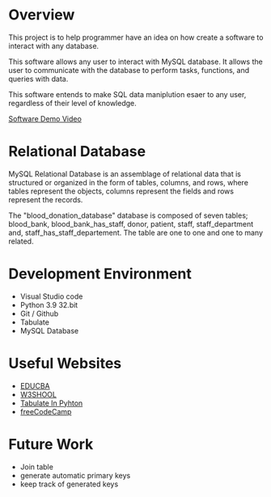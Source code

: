 # Overview

This project is to help programmer have an idea on how create a software to interact with any database.

This software allows any user to interact with MySQL database. It allows the user to communicate with the database to perform tasks, functions, and queries with data.

This software entends to make SQL data maniplution esaer to any user, regardless of their level of knowledge.

[Software Demo Video](https://www.youtube.com/watch?v=lN6Tbj0_OWM)

# Relational Database

MySQL Relational Database is an assemblage of relational data that is structured or organized in the form of tables, columns, and rows, where tables represent the objects, columns represent the fields and rows represent the records.

The "blood_donation_database" database is composed of seven tables; blood_bank, blood_bank_has_staff, donor, patient, staff, staff_department and, staff_has_staff_departement. The table are one to one and one to many related.

# Development Environment

* Visual Studio code
* Python 3.9 32.bit
* Git / Github
* Tabulate
* MySQL Database

# Useful Websites

* [EDUCBA](https://www.educba.com/mysql-relational-database/)
* [W3SHOOL](https://www.w3schools.com)
* [Tabulate In Pyhton](https://pypi.org/project/tabulate/)
* [freeCodeCamp](https://www.freecodecamp.org/news/connect-python-with-sql/)

# Future Work

* Join table
* generate automatic primary keys
* keep track of generated keys